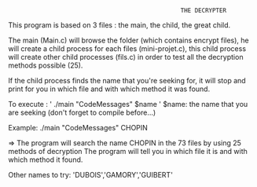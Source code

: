                                                      THE DECRYPTER
  
  
  This program is based on 3 files : the main, the child, the great child.
  
  The main (Main.c) will browse the folder (which contains encrypt files), he will create a child process for each files (mini-projet.c),
  this child process will create other child processes (fils.c) in order to test all the decryption methods possible (25).
  
  If the child process finds the name that you're seeking for, it will stop and print for you in which file and with which method it was found.
           
           
                      
  To execute : ' ./main "CodeMessages" $name ' $name: the name that you are seeking  (don't forget to compile before...)
  
  Example: ./main "CodeMessages" CHOPIN
  
  => The program will search the name CHOPIN in the 73 files by using 25 methods of decryption 
     The program will tell you in which file it is and with which method it found.
     
  Other names to try: 'DUBOIS','GAMORY','GUIBERT'   
  
